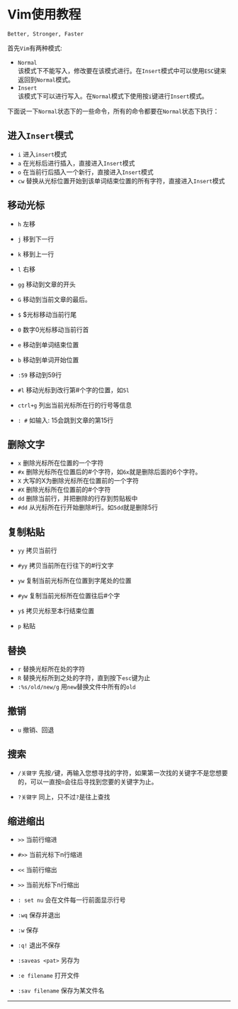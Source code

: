 Vim使用教程
===

`Better, Stronger, Faster`

首先`Vim`有两种模式: 

- `Normal`            
    该模式下不能写入，修改要在该模式进行。在`Insert`模式中可以使用`ESC`键来返回到`Normal`模式。
- `Insert`      
    该模式下可以进行写入。在`Normal`模式下使用按`i`键进行`Insert`模式。
	
下面说一下`Normal`状态下的一些命令，所有的命令都要在`Normal`状态下执行：

进入`Insert`模式
---

- `i` 进入`insert`模式
- `a` 在光标后进行插入，直接进入`Insert`模式
- `o` 在当前行后插入一个新行，直接进入`Insert`模式
- `cw` 替换从光标位置开始到该单词结束位置的所有字符，直接进入`Insert`模式


移动光标
---

- `h` 左移
- `j` 移到下一行
- `k` 移到上一行
- `l` 右移
- `gg` 移动到文章的开头
- `G` 移动到当前文章的最后。

- `$` $光标移动当前行尾
- `0` 数字0光标移动当前行首

- `e` 移动到单词结束位置
- `b` 移动到单词开始位置
- `:59` 移动到59行
- `#l` 移动光标到改行第#个字的位置，如`5l`
- `ctrl+g` 列出当前光标所在行的行号等信息
- `: #` 如输入: 15会跳到文章的第15行

删除文字
---

- `x` 删除光标所在位置的一个字符
- `#x` 删除光标所在位置后的#个字符，如`6x`就是删除后面的6个字符。
- `X` 大写的X为删除光标所在位置前的一个字符
- `#X` 删除光标所在位置前的#个字符
- `dd` 删除当前行，并把删除的行存到剪贴板中
- `#dd` 从光标所在行开始删除#行。如`5dd`就是删除5行

复制粘贴
---

- `yy` 拷贝当前行
- `#yy` 拷贝当前所在行往下的#行文字
- `yw` 复制当前光标所在位置到字尾处的位置
- `#yw` 复制当前光标所在位置往后#个字
- `y$` 拷贝光标至本行结束位置

- `p` 粘贴


替换
---

- `r` 替换光标所在处的字符
- `R` 替换光标所到之处的字符，直到按下`esc`键为止
- `:%s/old/new/g` 用`new`替换文件中所有的`old`

撤销
---

- `u` 撤销、回退

搜索
---

- `/关键字` 先按`/`键，再输入您想寻找的字符，如果第一次找的关键字不是您想要的，可以一直按`n`会往后寻找到您要的关键字为止。

- `?关键字` 同上，只不过`?`是往上查找

缩进缩出
---

- `>>` 当前行缩进
- `#>>` 当前光标下n行缩进
- `<<` 当前行缩出
- `>>` 当前光标下n行缩出

- `: set nu` 会在文件每一行前面显示行号
- `:wq` 保存并退出
- `:w` 保存
- `:q!` 退出不保存
- `:saveas <pat>` 另存为
- `:e filename` 打开文件
- `:sav filename` 保存为某文件名







		
---

	
